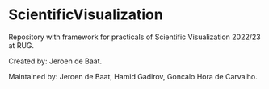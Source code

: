 # ScientificVisualization

Repository with framework for practicals of Scientific Visualization 2022/23 at RUG.

Created by: Jeroen de Baat.

Maintained by: Jeroen de Baat, Hamid Gadirov, Goncalo Hora de Carvalho.
